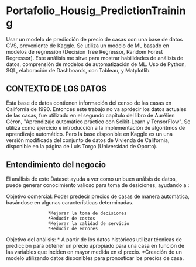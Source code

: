# Portafolio_Housig_PredictionTraining
Usar un modelo de predicción de precio de casas con una base de datos CVS, proveniente de Kaggle. Se utiliza un modelo de ML basado en modelos de regressión (Decision Tree Regressor, Random Forest Regressor). Este análisis me sirve para mostrar habilidades de análisis de datos, comprensión de modelos de automatización de ML. Uso de  Python, SQL, elaboración de Dashboards, con Tableau, y Matplotlib.

## CONTEXTO DE LOS DATOS
Esta base de datos contienen información del censo de las casas en California de 1990. 
Entonces este trabajo no va aprdecir los datos actuales de las casas, fue utilizado en el segundo capítulo del libro de Aurélien Géron, "Aprendizaje automático práctico con Scikit-Learn y TensorFlow". Se utiliza como ejercicio e introducción a la implementación de algoritmos de aprendizaje automático. Pero la base disponible en Kaggle es un una versión modificada del conjunto de datos de Vivienda de California, disponible en la página de Luís Torgo (Universidad de Oporto).


## Entendimiento del negocio
El análisis de este Dataset ayuda a ver como un buen análsis de datos, puede generar conocimiento valioso para toma de desiciones, ayudando a :

Objetivo comercial: Poder predecir precios de casas de manera automática, basándose en algunas características determinadas. 

                    *Mejorar la toma de decisiones
                    *Reducir de costos
                    *Mejorar la calidad de servicio
                    *Reducir de errores
                
Objetivo del análisis:
                       * A partir de los datos históricos utilizar técnicas de predicción para obtener un precio apropiado para una casa en función de las variables que inciden en mayor medida en el precio.
                       *Creación de un modelo utilizando datos disponibles para pronosticar los precios de casa.
          

